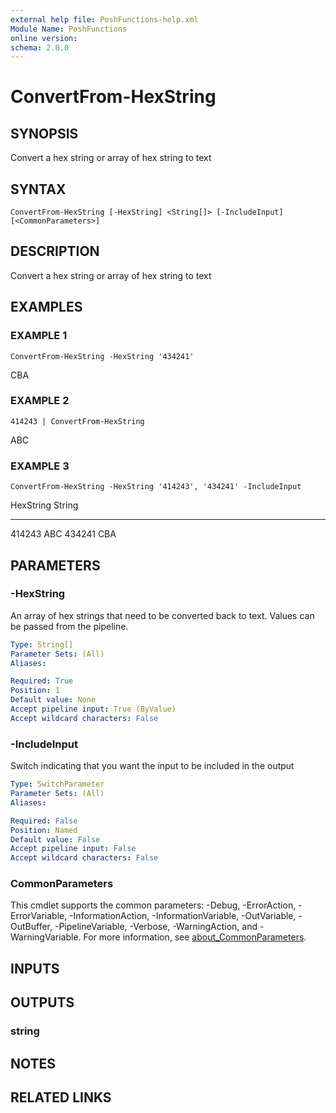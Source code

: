 ```yaml
---
external help file: PoshFunctions-help.xml
Module Name: PoshFunctions
online version:
schema: 2.0.0
---
```


# ConvertFrom-HexString

## SYNOPSIS
Convert a hex string or array of hex string to text

## SYNTAX

```
ConvertFrom-HexString [-HexString] <String[]> [-IncludeInput] [<CommonParameters>]
```

## DESCRIPTION
Convert a hex string or array of hex string to text

## EXAMPLES

### EXAMPLE 1
```
ConvertFrom-HexString -HexString '434241'
```

CBA

### EXAMPLE 2
```
414243 | ConvertFrom-HexString
```

ABC

### EXAMPLE 3
```
ConvertFrom-HexString -HexString '414243', '434241' -IncludeInput
```

HexString String
--------- ------
414243    ABC
434241    CBA

## PARAMETERS

### -HexString
An array of hex strings that need to be converted back to text.
Values can be passed from the pipeline.

```yaml
Type: String[]
Parameter Sets: (All)
Aliases:

Required: True
Position: 1
Default value: None
Accept pipeline input: True (ByValue)
Accept wildcard characters: False
```

### -IncludeInput
Switch indicating that you want the input to be included in the output

```yaml
Type: SwitchParameter
Parameter Sets: (All)
Aliases:

Required: False
Position: Named
Default value: False
Accept pipeline input: False
Accept wildcard characters: False
```

### CommonParameters
This cmdlet supports the common parameters: -Debug, -ErrorAction, -ErrorVariable, -InformationAction, -InformationVariable, -OutVariable, -OutBuffer, -PipelineVariable, -Verbose, -WarningAction, and -WarningVariable. For more information, see [about_CommonParameters](http://go.microsoft.com/fwlink/?LinkID=113216).

## INPUTS

## OUTPUTS

### string
## NOTES

## RELATED LINKS
